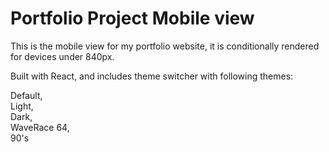 # Portfolio Project Mobile view

This is the mobile view for my portfolio website, it is conditionally rendered for devices under 840px. 

Built with React, and includes theme switcher with following themes: 

Default,  
Light,  
Dark,  
WaveRace 64,  
90's
